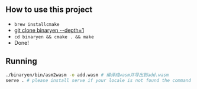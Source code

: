 ## How to use this project

- `brew installcmake`
- [git clone binaryen --depth=1](https://github.com/WebAssembly/binaryen)
- `cd binaryen && cmake . && make`
- Done!

## Running

```sh
./binaryen/bin/asm2wasm -o add.wasm # 编译成wasm并导出到add.wasm
serve . # please install serve if your locale is not found the command
```